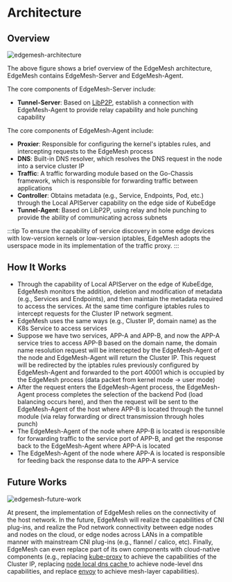 # Architecture

## Overview

![edgemesh-architecture](/images/advanced/em-arch.png)

The above figure shows a brief overview of the EdgeMesh architecture, EdgeMesh contains EdgeMesh-Server and EdgeMesh-Agent.

The core components of EdgeMesh-Server include:

- **Tunnel-Server**: Based on [LibP2P](https://github.com/libp2p/go-libp2p), establish a connection with EdgeMesh-Agent to provide relay capability and hole punching capability

The core components of EdgeMesh-Agent include:

- **Proxier**: Responsible for configuring the kernel's iptables rules, and intercepting requests to the EdgeMesh process
- **DNS**: Built-in DNS resolver, which resolves the DNS request in the node into a service cluster IP
- **Traffic**: A traffic forwarding module based on the Go-Chassis framework, which is responsible for forwarding traffic between applications
- **Controller**: Obtains metadata (e.g., Service, Endpoints, Pod, etc.) through the Local APIServer capability on the edge side of KubeEdge
- **Tunnel-Agent**: Based on LibP2P, using relay and hole punching to provide the ability of communicating across subnets

:::tip
To ensure the capability of service discovery in some edge devices with low-version kernels or low-version iptables, EdgeMesh adopts the userspace mode in its implementation of the traffic proxy.
:::

## How It Works

- Through the capability of Local APIServer on the edge of KubeEdge, EdgeMesh monitors the addition, deletion and modification of metadata (e.g., Services and Endpoints), and then maintain the metadata required to access the services. At the same time configure iptables rules to intercept requests for the Cluster IP network segment.
- EdgeMesh uses the same ways (e.g., Cluster IP, domain name) as the K8s Service to access services
- Suppose we have two services, APP-A and APP-B, and now the APP-A service tries to access APP-B based on the domain name, the domain name resolution request will be intercepted by the EdgeMesh-Agent of the node and EdgeMesh-Agent will return the Cluster IP. This request will be redirected by the iptables rules previously configured by EdgeMesh-Agent and forwarded to the port 40001 which is occupied by the EdgeMesh process (data packet from kernel mode -> user mode)
- After the request enters the EdgeMesh-Agent process, the EdgeMesh-Agent process completes the selection of the backend Pod (load balancing occurs here), and then the request will be sent to the EdgeMesh-Agent of the host where APP-B is located through the tunnel module (via relay forwarding or direct transmission through holes punch)
- The EdgeMesh-Agent of the node where APP-B is located is responsible for forwarding traffic to the service port of APP-B, and get the response back to the EdgeMesh-Agent where APP-A is located
- The EdgeMesh-Agent of the node where APP-A is located is responsible for feeding back the response data to the APP-A service

## Future Works

![edgemesh-future-work](/images/advanced/future-work.png)

At present, the implementation of EdgeMesh relies on the connectivity of the host network. In the future, EdgeMesh will realize the capabilities of CNI plug-ins, and realize the Pod network connectivity between edge nodes and nodes on the cloud, or edge nodes across LANs in a  compatible manner with mainstream CNI plug-ins (e.g., flannel / calico, etc). Finally, EdgeMesh can even replace part of its own components with cloud-native components (e.g., replacing [kube-proxy](https://kubernetes.io/docs/reference/command-line-tools-reference/kube-proxy/) to achieve the capabilities of the Cluster IP, replacing [node local dns cache ](https://kubernetes.io/docs/tasks/administer-cluster/nodelocaldns/) to achieve node-level dns capabilities, and replace [envoy](https://www.envoyproxy.io/) to achieve mesh-layer capabilities).
